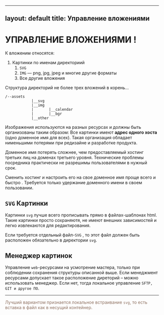 
---
layout: default
title: Управление вложениями
---

# УПРАВЛЕНИЕ ВЛОЖЕНИЯМИ !

К вложеним относятся:

1. Картинки по именам директориий
   1. `SVG`
   2. `IMG` — png, jpg, jpeg и многие другие форматы
   3. Все другие вложения

Структура директорий не более трех вложений в корень…

	/--assets
	     		|__svg
				|__img	
				|		|__calendar
				|		|__bgr
				|__other


Изображения используются на разных ресурсах и должны быть организованы таким образом:
Все картинки имеют **адрес одного хоста** (одно доменное имя для всех). Такая организация обладает нименьшими
потерями при редизайне и разработке продукта.

Доменное имя потерять сложнее, чем предоставляемый хостинг третьих лиц на доменах третьего уровня. 
Технические проблемы посредника практически не разрешимы пользователями в нужный срок.

Сменить хостинг и настроить его на свое доменное имя проще всего и быстро . 
Требуется только удержание доменного имени в своем пользовании.

## `SVG` Картинки

Картинки `svg` лучше всего прописывать прямо в файлах-шаблонах html. 
Такие картинки просто сохраняютя, не имеют внешних зависимостей и легко извлекаются для редактирования.

Если требуется отдельный файл-`SVG` , то этот файл должен быть расположен обязательно в директории `svg`.

## Менеджер картинок

Управление `web`-ресурсами на усмотрение мастера, только при соблюдении сохранения структуры описанной выше. Если менеджмент ресурсами допускает такое расположение диреторий – можно использовать менеджер. Если нет, тогда локальное управление `SFTP, GIT и другое ПО`.

---

<span style="color: #8F7161;">Лучший вариантом признается локальное встраивание `svg`, то есть вставка в файл как в несущий контейнер.</span>